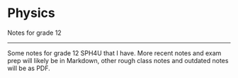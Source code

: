 # Physics
Notes for grade 12

---

Some notes for grade 12 SPH4U that I have.
More recent notes and exam prep will likely be in Markdown, other rough class notes and outdated notes will be as PDF.